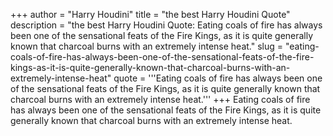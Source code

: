 +++
author = "Harry Houdini"
title = "the best Harry Houdini Quote"
description = "the best Harry Houdini Quote: Eating coals of fire has always been one of the sensational feats of the Fire Kings, as it is quite generally known that charcoal burns with an extremely intense heat."
slug = "eating-coals-of-fire-has-always-been-one-of-the-sensational-feats-of-the-fire-kings-as-it-is-quite-generally-known-that-charcoal-burns-with-an-extremely-intense-heat"
quote = '''Eating coals of fire has always been one of the sensational feats of the Fire Kings, as it is quite generally known that charcoal burns with an extremely intense heat.'''
+++
Eating coals of fire has always been one of the sensational feats of the Fire Kings, as it is quite generally known that charcoal burns with an extremely intense heat.
